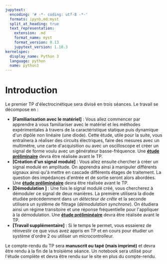 ```yaml
---
jupytext:
  encoding: '# -*- coding: utf-8 -*-'
  formats: ipynb,md:myst
  split_at_heading: true
  text_representation:
    extension: .md
    format_name: myst
    format_version: 0.13
    jupytext_version: 1.10.3
kernelspec:
  display_name: Python 3
  language: python
  name: python3
---
```


# Introduction

Le premier TP d'électrocinétique sera divisé en trois séances. Le travail se décompose en :
* __[Familiarisation avec le matériel]__ : Vous allez commencer par apprendre à vous familiariser avec le matériel et les méthodes expérimentales à travers de la caractéristique statique puis dynamique d'un dipôle non linéaire (une diode). Cette étude, utile pour la suite, vous entraînera à réaliser des circuits électriques, faire des mesures avec un multimètre, une carte d'acquisition ou avec un oscilloscope et créer un signal de forme voulu avec un générateur basse-fréquence. Une __[étude préliminaire](./notebook/fam_preliminaire.ipynb)__ devra être réalisée avant le TP.
* __[Création d'un signal modulé]__ : Vous allez ensuite chercher à créer un signal modulé en amplitude. On apprendra ainsi à manipuler différents signaux ainsi qu'à mettre en cascade différents étages de traitement. La question des impédances d'entrée et de sortie seront alors abordées. Une __[étude préliminéaire](./notebook/modul_preliminaire.ipynb)__ devra être réalisée avant le TP.
* __[Démodulation ]__ : Une fois le signal modulé créé, vous chercherez à démoduler ce signal de deux manières. La première utilisera la diode étudiée précédemment dans un _détecteur de crête_ et la seconde utilisera un système de filtrage (_démodulation synchrone_). On étudiera ainsi un régime transitoire et une réponse fréquentielle pour l'appliquer à la démodulation. Une __[étude préliminéaire](./notebook/demod_preliminaire.ipynb)__ devra être réalisée avant le TP.
* __[Travail supplémentaire]__ : Si le temps le permet, vous essaierez de réinvestir ce que vous avez appris en TP et en cours pour étudier un système d'ordre 2 ou utiliser un microcontrolleur.

Le compte-rendu du TP sera __manuscrit ou tapé (mais imprimé)__ et devra être rendu à la fin de la troisième séance. Un notebook sera utilisé pour l'étude complète et devra être rendu sur le site en plus du compte-rendu.